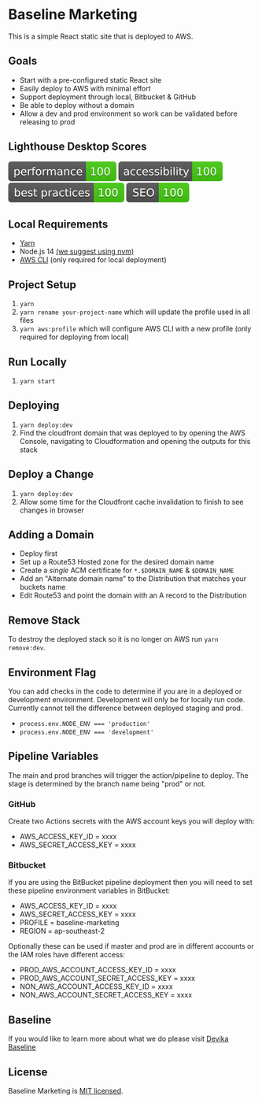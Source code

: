 # Baseline Marketing

This is a simple React static site that is deployed to AWS.

## Goals

* Start with a pre-configured static React site
* Easily deploy to AWS with minimal effort
* Support deployment through local, Bitbucket & GitHub
* Be able to deploy without a domain
* Allow a dev and prod environment so work can be validated before releasing to prod

## Lighthouse Desktop Scores

![Lighthouse Performance](./assets/performance-100-brightgreen.svg)
![Lighthouse Accessibility](./assets/accessibility-100-brightgreen.svg)
![Lighthouse Best Practices](./assets/best-practices-100-brightgreen.svg)
![Lighthouse SEO](./assets/SEO-100-brightgreen.svg)

## Local Requirements

* [Yarn](https://classic.yarnpkg.com/en/docs/install)
* Node.js 14 [(we suggest using nvm)](https://github.com/nvm-sh/nvm#install--update-script) 
* [AWS CLI](https://docs.aws.amazon.com/cli/latest/userguide/getting-started-install.html) (only required for local deployment)
## Project Setup

1. `yarn`
2. `yarn rename your-project-name` which will update the profile used in all files
3. `yarn aws:profile` which will configure AWS CLI with a new profile (only required for deploying from local)

## Run Locally

1. `yarn start`

## Deploying

1. `yarn deploy:dev`
2. Find the cloudfront domain that was deployed to by opening the AWS Console, navigating to Cloudformation and opening the outputs for this stack

## Deploy a Change

1. `yarn deploy:dev`
2. Allow some time for the Cloudfront cache invalidation to finish to see changes in browser

## Adding a Domain

* Deploy first
* Set up a Route53 Hosted zone for the desired domain name
* Create a *single* ACM certificate for `*.$DOMAIN_NAME` & `$DOMAIN_NAME` 
* Add an "Alternate domain name" to the Distribution that matches your buckets name
* Edit Route53 and point the domain with an A record to the Distribution

## Remove Stack
To destroy the deployed stack so it is no longer on AWS run `yarn remove:dev`.

## Environment Flag
You can add checks in the code to determine if you are in a deployed or development environment. Development will only be for locally run code. Currently cannot tell the difference between deployed staging and prod.

* `process.env.NODE_ENV === 'production'`
* `process.env.NODE_ENV === 'development'`

## Pipeline Variables
The main and prod branches will trigger the action/pipeline to deploy. The stage is determined by the branch name being "prod" or not.

### GitHub
Create two Actions secrets with the AWS account keys you will deploy with:

* AWS_ACCESS_KEY_ID = xxxx
* AWS_SECRET_ACCESS_KEY = xxxx

### Bitbucket
If you are using the BitBucket pipeline deployment then you will need to set these pipeline environment variables in BitBucket:

* AWS_ACCESS_KEY_ID = xxxx
* AWS_SECRET_ACCESS_KEY = xxxx
* PROFILE = baseline-marketing
* REGION = ap-southeast-2

Optionally these can be used if master and prod are in different accounts or the IAM roles have different access:

* PROD_AWS_ACCOUNT_ACCESS_KEY_ID = xxxx
* PROD_AWS_ACCOUNT_SECRET_ACCESS_KEY = xxxx
* NON_AWS_ACCOUNT_ACCESS_KEY_ID = xxxx
* NON_AWS_ACCOUNT_SECRET_ACCESS_KEY = xxxx

## Baseline

If you would like to learn more about what we do please visit [Devika Baseline](https://devikabaseline.com/)

## License
Baseline Marketing is [MIT licensed](./LICENSE).